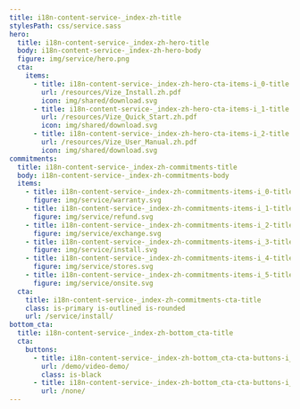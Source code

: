 ```yaml
---
title: i18n-content-service-_index-zh-title
stylesPath: css/service.sass
hero:
  title: i18n-content-service-_index-zh-hero-title
  body: i18n-content-service-_index-zh-hero-body
  figure: img/service/hero.png
  cta:
    items:
      - title: i18n-content-service-_index-zh-hero-cta-items-i_0-title
        url: /resources/Vize_Install.zh.pdf
        icon: img/shared/download.svg
      - title: i18n-content-service-_index-zh-hero-cta-items-i_1-title
        url: /resources/Vize_Quick_Start.zh.pdf
        icon: img/shared/download.svg
      - title: i18n-content-service-_index-zh-hero-cta-items-i_2-title
        url: /resources/Vize_User_Manual.zh.pdf
        icon: img/shared/download.svg
commitments:
  title: i18n-content-service-_index-zh-commitments-title
  body: i18n-content-service-_index-zh-commitments-body
  items:
    - title: i18n-content-service-_index-zh-commitments-items-i_0-title
      figure: img/service/warranty.svg
    - title: i18n-content-service-_index-zh-commitments-items-i_1-title
      figure: img/service/refund.svg
    - title: i18n-content-service-_index-zh-commitments-items-i_2-title
      figure: img/service/exchange.svg
    - title: i18n-content-service-_index-zh-commitments-items-i_3-title
      figure: img/service/install.svg
    - title: i18n-content-service-_index-zh-commitments-items-i_4-title
      figure: img/service/stores.svg
    - title: i18n-content-service-_index-zh-commitments-items-i_5-title
      figure: img/service/onsite.svg
  cta:
    title: i18n-content-service-_index-zh-commitments-cta-title
    class: is-primary is-outlined is-rounded
    url: /service/install/
bottom_cta:
  title: i18n-content-service-_index-zh-bottom_cta-title
  cta:
    buttons:
      - title: i18n-content-service-_index-zh-bottom_cta-cta-buttons-i_0-title
        url: /demo/video-demo/
        class: is-black
      - title: i18n-content-service-_index-zh-bottom_cta-cta-buttons-i_1-title
        url: /none/
---
```

